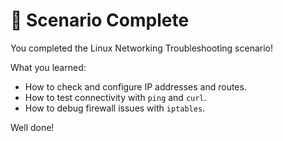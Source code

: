 # 🎉 Scenario Complete

You completed the Linux Networking Troubleshooting scenario!

What you learned:
- How to check and configure IP addresses and routes.
- How to test connectivity with `ping` and `curl`.
- How to debug firewall issues with `iptables`.

Well done!